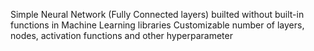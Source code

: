 Simple Neural Network (Fully Connected layers) builted without built-in functions in Machine Learning libraries
Customizable number of layers, nodes, activation functions and other hyperparameter
